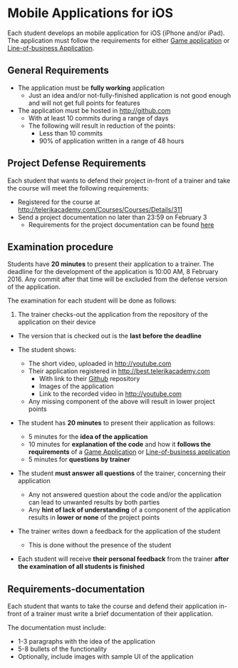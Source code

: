 # Mobile Applications for iOS

Each student develops an mobile application for iOS (iPhone and/or iPad). The application must follow the requirements for either [Game application](GAME_APP_REQUIREMENTS.md) or [Line-of-business Application](LOB_APP_REQUIREMENTS.md).

##  General Requirements

- The application must be **fully working** application
  - Just an idea and/or not-fully-finished application is not good enough and will not get full points for features
- The application must be hosted in http://github.com
  - With at least 10 commits during a range of days
  - The following will result in reduction of the points:
    - Less than 10 commits
    - 90% of application written in a range of 48 hours

##  Project Defense Requirements

Each student that wants to defend their project in-front of a trainer and take the course will meet the following requirements:

- Registered for the course at http://telerikacademy.com/Courses/Courses/Details/311
- Send a project documentation no later than 23:59 on February 3
  - Requirements for the project documentation can be found [here](#requirements-documentation)

##  Examination procedure

Students have **20 minutes** to present their application to a trainer. The deadline for the development of the application is 10:00 AM, 8 February 2016. Any commit after that time will be excluded from the defense version of the application.

The examination for each student will be done as follows:

1. The trainer checks-out the application from the repository of the application on their device
  - The version that is checked out is the **last before the deadline**
- The student shows:
  - The short video, uploaded in http://youtube.com
  - Their application registered in http://best.telerikacademy.com
    - With link to their [Github](http://github.com) repository
    - Images of the application
    - Link to the recorded video in http://youtube.com
  - Any missing component of the above will result in lower project points
- The student has **20 minutes** to present their application as follows:
  - 5 minutes for the **idea of the application**
  - 10 minutes for **explanation of the code** and how it **follows the requirements** of a [Game Application](/GAME_REQUIREMENTS.md) or [Line-of-business application](/LOB_APP_REQUIREMENTS.md)
  - 5 minutes for **questions by trainer**
- The student **must answer all questions** of the trainer, concerning their application
  - Any not answered question about the code and/or the application can lead to unwanted results by both parties
  - Any **hint of lack of understanding** of a component of the application results in **lower or none** of the project points
- The trainer writes down a feedback for the application of the student
  - This is done without the presence of the student

- Each student will receive **their personal feedback** from the trainer **after the examination of all students is finished**

##  Requirements-documentation

Each student that wants to take the course and defend their application in-front of a trainer must write a brief documentation of their application.

The documentation must include:

- 1-3 paragraphs with the idea of the application
- 5-8 bullets of the functionality
- Optionally, include images with sample UI of the application
